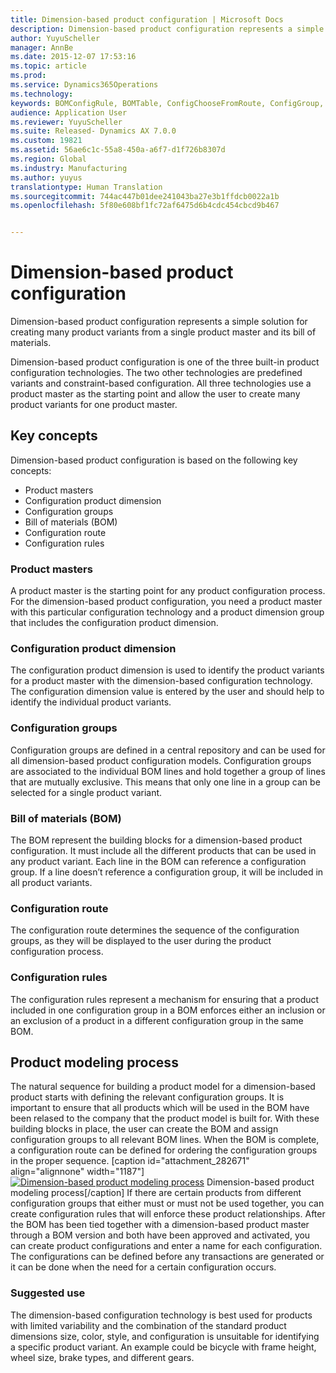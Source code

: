 ```yaml
---
title: Dimension-based product configuration | Microsoft Docs
description: Dimension-based product configuration represents a simple solution for creating many product variants from a single product master and its bill of materials.
author: YuyuScheller
manager: AnnBe
ms.date: 2015-12-07 17:53:16
ms.topic: article
ms.prod: 
ms.service: Dynamics365Operations
ms.technology: 
keywords: BOMConfigRule, BOMTable, ConfigChooseFromRoute, ConfigGroup, ConfigHierarchy, EcoResDimensionBasedConfiguration
audience: Application User
ms.reviewer: YuyuScheller
ms.suite: Released- Dynamics AX 7.0.0
ms.custom: 19821
ms.assetid: 56ae6c1c-55a8-450a-a6f7-d1f726b8307d
ms.region: Global
ms.industry: Manufacturing
ms.author: yuyus
translationtype: Human Translation
ms.sourcegitcommit: 744ac447b01dee241043ba27e3b1ffdcb0022a1b
ms.openlocfilehash: 5f80e608bf1fc72af6475d6b4cdc454cbcd9b467


---
```


# <a name="dimension-based-product-configuration"></a>Dimension-based product configuration

Dimension-based product configuration represents a simple solution for creating many product variants from a single product master and its bill of materials.

Dimension-based product configuration is one of the three built-in product configuration technologies. The two other technologies are predefined variants and constraint-based configuration. All three technologies use a product master as the starting point and allow the user to create many product variants for one product master.

## <a name="key-concepts"></a>Key concepts
Dimension-based product configuration is based on the following key concepts:

-   Product masters
-   Configuration product dimension
-   Configuration groups
-   Bill of materials (BOM)
-   Configuration route
-   Configuration rules

### <a name="product-masters"></a>Product masters

A product master is the starting point for any product configuration process. For the dimension-based product configuration, you need a product master with this particular configuration technology and a product dimension group that includes the configuration product dimension.

### <a name="configuration-product-dimension"></a>Configuration product dimension

The configuration product dimension is used to identify the product variants for a product master with the dimension-based configuration technology. The configuration dimension value is entered by the user and should help to identify the individual product variants.

### <a name="configuration-groups"></a>Configuration groups

Configuration groups are defined in a central repository and can be used for all dimension-based product configuration models. Configuration groups are associated to the individual BOM lines and hold together a group of lines that are mutually exclusive. This means that only one line in a group can be selected for a single product variant.

### <a name="bill-of-materials-bom"></a>Bill of materials (BOM)

The BOM represent the building blocks for a dimension-based product configuration. It must include all the different products that can be used in any product variant. Each line in the BOM can reference a configuration group. If a line doesn’t reference a configuration group, it will be included in all product variants.

### <a name="configuration-route"></a>Configuration route

The configuration route determines the sequence of the configuration groups, as they will be displayed to the user during the product configuration process.

### <a name="configuration-rules"></a>Configuration rules

The configuration rules represent a mechanism for ensuring that a product included in one configuration group in a BOM enforces either an inclusion or an exclusion of a product in a different configuration group in the same BOM.

## <a name="product-modeling-process"></a>Product modeling process
The natural sequence for building a product model for a dimension-based product starts with defining the relevant configuration groups. It is important to ensure that all products which will be used in the BOM have been relased to the company that the product model is built for. With these building blocks in place, the user can create the BOM and assign configuration groups to all relevant BOM lines. When the BOM is complete, a configuration route can be defined for ordering the configuration groups in the proper sequence. \[caption id="attachment\_282671" align="alignnone" width="1187"\][![Dimension-based product modeling process](./media/dimension-based-product-modeling-process-v1.png)](./media/dimension-based-product-modeling-process-v1.png) Dimension-based product modeling process\[/caption\] If there are certain products from different configuration groups that either must or must not be used together, you can create configuration rules that will enforce these product relationships. After the BOM has been tied together with a dimension-based product master through a BOM version and both have been approved and activated, you can create product configurations and enter a name for each configuration. The configurations can be defined before any transactions are generated or it can be done when the need for a certain configuration occurs.

### <a name="suggested-use"></a>Suggested use

The dimension-based configuration technology is best used for products with limited variability and the combination of the standard product dimensions size, color, style, and configuration is unsuitable for identifying a specific product variant. An example could be bicycle with frame height, wheel size, brake types, and different gears.




<!--HONumber=Feb17_HO3-->


